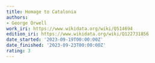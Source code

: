 ```yaml
---
title: Homage to Catalonia
authors:
- George Orwell
work_iri: https://www.wikidata.org/wiki/Q514694
edition_iri: https://www.wikidata.org/wiki/Q122731856
date_started: '2023-09-19T00:00:00Z'
date_finished: '2023-09-23T00:00:00Z'
rating: 3
---
```


